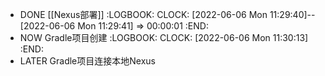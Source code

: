 - DONE [[Nexus部署]]
  :LOGBOOK:
  CLOCK: [2022-06-06 Mon 11:29:40]--[2022-06-06 Mon 11:29:41] =>  00:00:01
  :END:
- NOW Gradle项目创建
  :LOGBOOK:
  CLOCK: [2022-06-06 Mon 11:30:13]
  :END:
- LATER Gradle项目连接本地Nexus